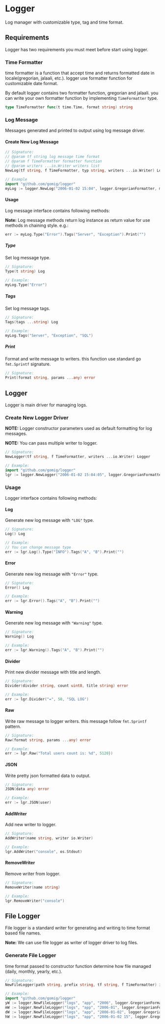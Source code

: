 # Logger

Log manager with customizable type, tag and time format.

## Requirements

Logger has two requirements you must meet before start using logger.

### Time Formatter

time formatter is a function that accept time and returns formatted date in locale(gregorian, jalaali, etc.). logger use formatter function for customizable date format.

By default logger contains two formatter function, gregorian and jalaali. you can write your own formatter function by implementing `TimeFormatter` type.

```go
type TimeFormatter func(t time.Time, format string) string
```

### Log Message

Messages generated and printed to output using log message driver.

#### Create New Log Message

```go
// Signature:
// @param tf string log message time format
// @param f TimeFormatter formatter function
// @param writers ...io.Writer writers list
NewLog(tf string, f TimeFormatter, typ string, writers ...io.Writer) Log {

// Example
import "github.com/gomig/logger"
myLog := logger.NewLog("2006-01-02 15:04", logger.GregorianFormatter, myWriter)
```

#### Usage

Log message interface contains following methods:

**Note:** Log message methods return log instance as return value for use methods in chaining style. e.g.:

```go
err := myLog.Type("Error").Tags("Server", "Exception").Print("")
```

##### Type

Set log message type.

```go
// Signature:
Type(t string) Log

// Example:
myLog.Type("Error")
```

##### Tags

Set log message tags.

```go
// Signature:
Tags(tags ...string) Log

// Example:
myLog.Tags("Server", "Exception", "SQL")
```

##### Print

Format and write message to writers. this function use standard go `fmt.Sprintf` signature.

```go
// Signature:
Print(format string, params ...any) error
```

## Logger

Logger is main driver for managing logs.

### Create New Logger Driver

**NOTE:** Logger constructor parameters used as default formatting for log messages.

**NOTE:** You can pass multiple writer to logger.

```go
// Signature:
NewLogger(tf string, f TimeFormatter, writers ...io.Writer) Logger

// Example:
import "github.com/gomig/logger"
lgr := logger.NewLogger("2006-01-02 15:04:05", logger.GregorianFormatter, os.Stdout)
```

### Usage

Logger interface contains following methods:

#### Log

Generate new log message with `"LOG"` type.

```go
// Signature:
Log() Log

// Example:
// You can change message type
err := lgr.Log().Type("INFO").Tags("A", "B").Print("")
```

#### Error

Generate new log message with `"Error"` type.

```go
// Signature:
Error() Log

// Example:
err := lgr.Error().Tags("A", "B").Print("")
```

#### Warning

Generate new log message with `"Warning"` type.

```go
// Signature:
Warning() Log

// Example:
err := lgr.Warning().Tags("A", "B").Print("")
```

#### Divider

Print new divider message with title and length.

```go
// Signature:
Divider(divider string, count uint8, title string) error

// Example:
err := lgr.Divider("=", 50, "SQL LOG")
```

#### Raw

Write raw message to logger writers. this message follow `fmt.Sprintf` pattern.

```go
// Signature:
Raw(format string, params ...any) error

// Example:
err := lgr.Raw("Total users count is: %d", 5120})
```

#### JSON

Write pretty json formatted data to output.

```go
// Signature:
JSON(data any) error

// Example:
err := lgr.JSON(user)
```

#### AddWriter

Add new writer to logger.

```go
// Signature:
AddWriter(name string, writer io.Writer)

// Example:
lgr.AddWriter("console", os.Stdout)
```

#### RemoveWriter

Remove writer from logger.

```go
// Signature:
RemoveWriter(name string)

// Example:
lgr.RemoveWriter("console")
```

## File Logger

File logger is a standard writer for generating and writing to time format based file names.

**Note:** We can use file logger as writer of logger driver to log files.

### Generate File Logger

time format passed to constructor function determine how file managed (daily, monthly, yearly, etc.).

```go
// Signature:
NewFileLogger(path string, prefix string, tf string, f TimeFormatter) io.Writer

// Example:
import "github.com/gomig/logger"
yW := logger.NewFileLogger("logs", "app", "2006", logger.GregorianFormatter) // yearly file logger
mW := logger.NewFileLogger("logs", "app", "2006-01", logger.GregorianFormatter) // monthly file logger
dW := logger.NewFileLogger("logs", "app", "2006-01-02", logger.GregorianFormatter) // daily file logger
hW := logger.NewFileLogger("logs", "app", "2006-01-02 15", logger.GregorianFormatter) // hourly file logger
```
